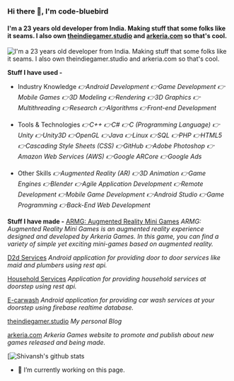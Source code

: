 ### Hi there 👋, **I'm code-bluebird**
#### I'm a 23 years old developer from India. Making stuff that some folks like it seams. I also own [theindiegamer.studio](https://theindiegamer.studio) and [arkeria.com](https://www.arkeria.com/) so that's cool.
![I'm a 23 years old developer from India. Making stuff that some folks like it seams. I also own [theindiegamer.studio](https://theindiegamer.studio) and [arkeria.com](https://www.arkeria.com/) so that's cool.](https://www.arkeria.com/assets/img/qqqq.jpg)

**Stuff I have used -**
- Industry Knowledge
*👉Android Development* *👉Game Development* *👉Mobile Games* *👉3D Modeling* *👉Rendering* *👉3D Graphics* *👉Multithreading* *👉Research* *👉Algorithms* *👉Front-end Development*
- Tools & Technologies
*👉C++* *👉C#* *👉C (Programming Language)* *👉Unity* *👉Unity3D* *👉OpenGL* *👉Java* *👉Linux* *👉SQL* *👉PHP* *👉HTML5* *👉Cascading Style Sheets (CSS)* *👉GitHub* *👉Adobe Photoshop* *👉Amazon Web Services (AWS)* *👉Google ARCore* *👉Google Ads*

- Other Skills 
*👉Augmented Reality (AR)* *👉3D Animation* *👉Game Engines* *👉Blender* *👉Agile Application Development* *👉Remote Development* *👉Mobile Game Development* *👉Android Studio* *👉Game Programming* *👉Back-End Web Development*

**Stuff I have made -**
[ARMG: Augmented Reality Mini Games](https://play.google.com/store/apps/details?id=com.Arkeria.ARMiniGames)
*ARMG: Augmented Reality Mini Games is an augmented reality experience designed and developed by Arkeria Games. In this game, you can find a variety of simple yet exciting mini-games based on augmented reality.*

[D2d Services](https://github.com/code-bluebird/d2dservice)
*Android application for providing door to door services like maid and plumbers using rest api.*

[Household Services](https://github.com/code-bluebird/Household-Services)
*Application for providing household services at doorstep using rest api.*

[E-carwash](https://github.com/code-bluebird/E-carwash)
*Android application for providing car wash services at your doorstep using firebase realtime database.*

[theindiegamer.studio](https://theindiegamer.studio) 
*My personal Blog*

[arkeria.com](https://www.arkeria.com/)
*Arkeria Games website to promote and publish about new games released and being made.*

[![Shivansh's github stats](https://github-readme-stats.vercel.app/api?username=code-bluebird&count_private=true&show_icons=true&theme=react)




- 🔭 I’m currently working on this page. 
